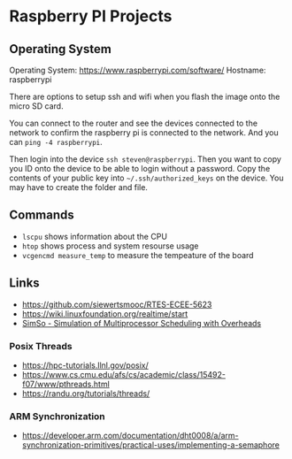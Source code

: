 # Raspberry PI Projects

## Operating System

Operating System: <https://www.raspberrypi.com/software/>
Hostname: raspberrypi

There are options to setup ssh and wifi when you flash the image onto the micro SD card.

You can connect to the router and see the devices connected to the network to confirm the raspberry pi is connected
to the network. And you can `ping -4 raspberrypi`.

Then login into the device `ssh steven@raspberrypi`. Then you want to copy you ID onto the device to be able to 
login without a password. Copy the contents of your public key into `~/.ssh/authorized_keys` on the device. You 
may have to create the folder and file.

## Commands

* `lscpu` shows information about the CPU
* `htop` shows process and system resourse usage
* `vcgencmd measure_temp` to measure the tempeature of the board

## Links

* <https://github.com/siewertsmooc/RTES-ECEE-5623>
* <https://wiki.linuxfoundation.org/realtime/start>
* [SimSo - Simulation of Multiprocessor Scheduling with Overheads](https://github.com/MaximeCheramy/simso)

### Posix Threads

* <https://hpc-tutorials.llnl.gov/posix/>
* <https://www.cs.cmu.edu/afs/cs/academic/class/15492-f07/www/pthreads.html>
* <https://randu.org/tutorials/threads/>

### ARM Synchronization

* <https://developer.arm.com/documentation/dht0008/a/arm-synchronization-primitives/practical-uses/implementing-a-semaphore>